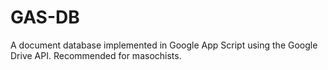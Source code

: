 # GAS-DB
A document database implemented in Google App Script using the Google Drive API. Recommended for masochists.
